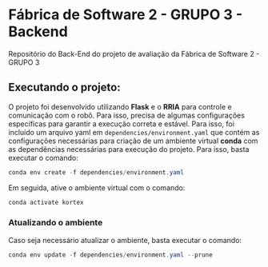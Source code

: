 # Fábrica de Software 2 - GRUPO 3 - Backend
Repositório do Back-End do projeto de avaliação da Fábrica de Software 2 - GRUPO 3

## Executando o projeto:
O projeto foi desenvolvido utilizando **Flask** e o **RRIA** para controle e comunicação com o robô. Para isso, precisa de algumas configurações específicas para garantir a execução correta e estável.
Para isso, foi incluído um arquivo yaml em `dependencies/environment.yaml` que contém as configurações necessárias para criação de um ambiente virtual **conda** com as dependências necessárias para execução do projeto. Para isso, basta executar o comando:

```powershell
conda env create -f dependencies/environment.yaml
```

Em seguida, ative o ambiente virtual com o comando:

```powershell
conda activate kortex
```

### Atualizando o ambiente
Caso seja necessário atualizar o ambiente, basta executar o comando:

```powershell
conda env update -f dependencies/environment.yaml --prune
```
